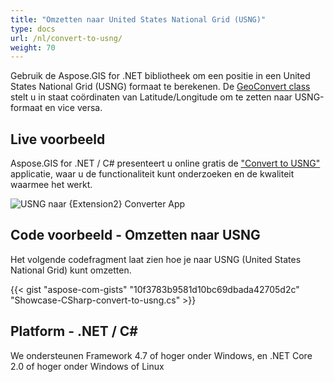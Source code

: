 ```yaml
---
title: "Omzetten naar United States National Grid (USNG)"
type: docs
url: /nl/convert-to-usng/
weight: 70
---
```


Gebruik de Aspose.GIS for .NET bibliotheek om een positie in een United States National Grid (USNG) formaat te berekenen. De [GeoConvert class](https://reference.aspose.com/gis/net/aspose.gis/geoconvert) stelt u in staat coördinaten van Latitude/Longitude om te zetten naar USNG-formaat en vice versa.

## **Live voorbeeld**

Aspose.GIS for .NET / C# presenteert u online gratis de ["Convert to USNG"](https://products.aspose.app/gis/coordinates/convert-to-usng) applicatie, waar u de functionaliteit kunt onderzoeken en de kwaliteit waarmee het werkt.

![USNG naar {Extension2} Converter App](coordinates.png)

## **Code voorbeeld - Omzetten naar USNG**

Het volgende codefragment laat zien hoe je naar USNG (United States National Grid) kunt omzetten.

{{< gist "aspose-com-gists" "10f3783b9581d10bc69dbada42705d2c" "Showcase-CSharp-convert-to-usng.cs" >}}

## **Platform - .NET / C#**

We ondersteunen Framework 4.7 of hoger onder Windows, en .NET Core 2.0 of hoger onder Windows of Linux

